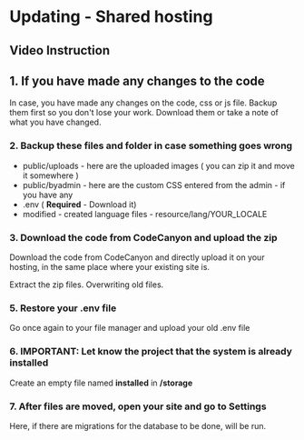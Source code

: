 # Updating - Shared hosting

## Video Instruction <a id="video-instruction"></a>

## 1. If you have made any changes to the code <a id="1-if-you-have-made-any-changes-to-the-code"></a>

In case, you have made any changes on the code, css or js file. Backup them first so you don't lose your work. Download them or take a note of what you have changed.

### 2. Backup these files and folder in case something goes wrong <a id="2-backup-these-files-and-folder-in-case-something-goes-wrong"></a>

* public/uploads - here are the uploaded images \( you can zip it and move it somewhere \)
* public/byadmin - here are the custom CSS entered from the admin - if you have any
* .env \( **Required** - Download it\)
* modified - created language files - resource/lang/YOUR\_LOCALE

### 3. Download the code from CodeCanyon and upload the zip <a id="3-download-the-code-from-codecanyon-and-upload-the-zip"></a>

Download the code from CodeCanyon and directly upload it on your hosting, in the same place where your existing site is.

Extract the zip files. Overwriting old files.

### **5. Restore your .env file** <a id="5-restore-your-env-file"></a>

Go once again to your file manager and upload your old .env file

### 6. IMPORTANT: Let know the project that the system is already installed <a id="6-important-let-know-the-project-that-the-system-is-already-installed"></a>

Create an empty file named **installed** in **/storage**

### 7. After files are moved, open your site and go to Settings <a id="7-after-files-are-moved-open-your-site-and-go-to-settings"></a>

Here, if there are migrations for the database to be done, will be run.

